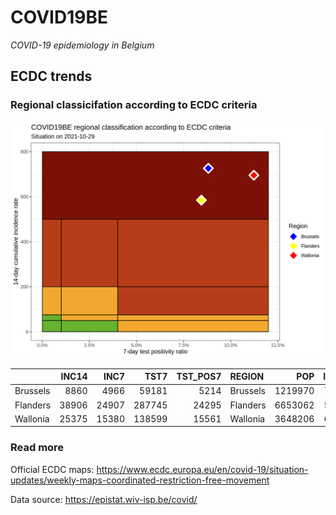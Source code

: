 
# COVID19BE

*COVID-19 epidemiology in Belgium*

## ECDC trends

### Regional classicifation according to ECDC criteria

![](COVID9BE-ecdc-trend.png)

|          | INC14 |  INC7 |   TST7 | TST\_POS7 | REGION   |     POP | INC14\_RT |       PR7 |        GR |
| :------- | ----: | ----: | -----: | --------: | :------- | ------: | --------: | --------: | --------: |
| Brussels |  8860 |  4966 |  59181 |      5214 | Brussels | 1219970 |  726.2474 | 0.0881026 | 0.2752953 |
| Flanders | 38906 | 24907 | 287745 |     24295 | Flanders | 6653062 |  584.7834 | 0.0844324 | 0.7791985 |
| Wallonia | 25375 | 15380 | 138599 |     15561 | Wallonia | 3648206 |  695.5473 | 0.1122735 | 0.5387694 |

### Read more

Official ECDC maps:
<https://www.ecdc.europa.eu/en/covid-19/situation-updates/weekly-maps-coordinated-restriction-free-movement>

Data source: <https://epistat.wiv-isp.be/covid/>
